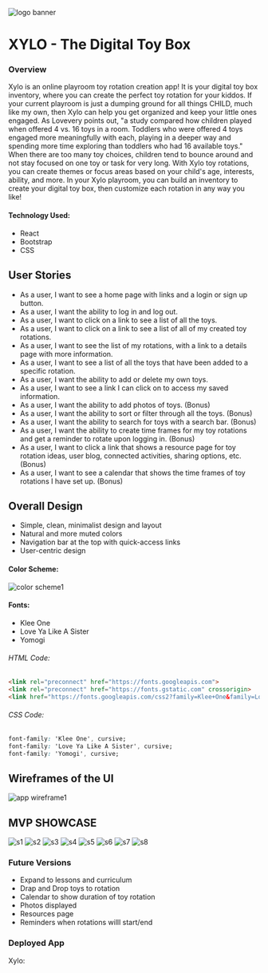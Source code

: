 ![logo banner](https://i.imgur.com/pjQcE1T.gif)

# XYLO - The Digital Toy Box

### Overview
Xylo is an online playroom toy rotation creation app! It is your digital toy box inventory, where you can create the perfect toy rotation for your kiddos. If your current playroom is just a dumping ground for all things CHILD, much like my own, then Xylo can help you get organized and keep your little ones engaged. As Lovevery points out, "a study compared how children played when offered 4 vs. 16 toys in a room. Toddlers who were offered 4 toys engaged more meaningfully with each, playing in a deeper way and spending more time exploring than toddlers who had 16 available toys." When there are too many toy choices, children tend to bounce around and not stay focused on one toy or task for very long. With Xylo toy rotations, you can create themes or focus areas based on your child's age, interests, ability, and more. In your Xylo playroom, you can build an inventory to create your digital toy box, then customize each rotation in any way you like!

#### Technology Used:
- React
- Bootstrap
- CSS

## User Stories
- As a user, I want to see a home page with links and a login or sign up button.
- As a user, I want the ability to log in and log out.
- As a user, I want to click on a link to see a list of all the toys.
- As a user, I want to click on a link to see a list of all of my created toy rotations.
- As a user, I want to see the list of my rotations, with a link to a details page with more information.
- As a user, I want to see a list of all the toys that have been added to a specific rotation.
- As a user, I want the ability to add or delete my own toys.
- As a user, I want to see a link I can click on to access my saved information.
- As a user, I want the ability to add photos of toys. (Bonus)
- As a user, I want the ability to sort or filter through all the toys. (Bonus)
- As a user, I want the ability to search for toys with a search bar. (Bonus)
- As a user, I want the ability to create time frames for my toy rotations and get a reminder to rotate upon logging in. (Bonus)
- As a user, I want to click a link that shows a resource page for toy rotation ideas, user blog, connected activities, sharing options, etc. (Bonus)
- As a user, I want to see a calendar that shows the time frames of toy rotations I have set up. (Bonus)

## Overall Design
- Simple, clean, minimalist design and layout
- Natural and more muted colors
- Navigation bar at the top with quick-access links
- User-centric design

#### Color Scheme:
![color scheme1](https://i.imgur.com/eMcXdRI.jpg)

#### Fonts:
- Klee One
- Love Ya Like A Sister
- Yomogi

###### HTML Code: 
```html
<link rel="preconnect" href="https://fonts.googleapis.com">
<link rel="preconnect" href="https://fonts.gstatic.com" crossorigin>
<link href="https://fonts.googleapis.com/css2?family=Klee+One&family=Love+Ya+Like+A+Sister&family=Yomogi&display=swap" rel="stylesheet">
```
###### CSS Code:
```css
font-family: 'Klee One', cursive;
font-family: 'Love Ya Like A Sister', cursive;
font-family: 'Yomogi', cursive;
```

## Wireframes of the UI
![app wireframe1](https://i.imgur.com/F1EP6jm.jpg)

## MVP SHOWCASE
![s1](https://i.imgur.com/52BHDF9.png)
![s2](https://i.imgur.com/33L57SD.png)
![s3](https://i.imgur.com/swV6QGb.png)
![s4](https://i.imgur.com/MRleicd.png)
![s5](https://i.imgur.com/bIYV5ue.png)
![s6](https://i.imgur.com/x9qQykb.png)
![s7](https://i.imgur.com/SGfinyu.png)
![s8](https://i.imgur.com/PWSQ5dE.png)


### Future Versions
- Expand to lessons and curriculum
- Drap and Drop toys to rotation
- Calendar to show duration of toy rotation
- Photos displayed
- Resources page
- Reminders when rotations willl start/end

### Deployed App
Xylo: 

